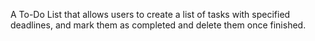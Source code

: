 A To-Do List that allows users to create a list of tasks with specified deadlines, and mark them as completed and delete them once finished.
